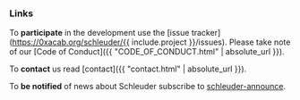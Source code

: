 ### Links

To **participate** in the development use the [issue tracker](https://0xacab.org/schleuder/{{ include.project }}/issues). Please take note of our [Code of Conduct]({{ "CODE_OF_CONDUCT.html" | absolute_url }}).

To **contact** us read [contact]({{ "contact.html" | absolute_url }}).

To **be notified** of news about Schleuder subscribe to [schleuder-announce](https://lists.nadir.org/mailman/listinfo/schleuder-announce).

